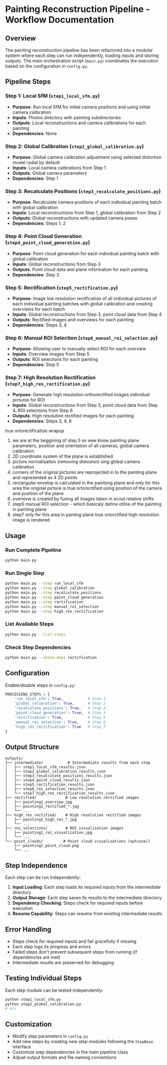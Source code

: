 # Painting Reconstruction Pipeline - Workflow Documentation

## Overview

The painting reconstruction pipeline has been refactored into a modular system where each step can run independently, loading inputs and storing outputs. The main orchestration script (`main.py`) coordinates the execution based on the configuration in `config.py`.

## Pipeline Steps

### Step 1: Local SfM (`step1_local_sfm.py`)
- **Purpose**: Run local SfM for initial camera positions and using initial camera calibration
- **Inputs**: Photos directory with painting subdirectories
- **Outputs**: Local reconstructions and camera calibrations for each painting
- **Dependencies**: None

### Step 2: Global Calibration (`step2_global_calibration.py`)
- **Purpose**: Global camera calibration adjustment using selected distortion model radial by default
- **Inputs**: Local camera calibrations from Step 1
- **Outputs**: Global camera parameters
- **Dependencies**: Step 1

### Step 3: Recalculate Positions (`step3_recalculate_positions.py`)
- **Purpose**: Recalculate camera positions of each individual painting batch with global calibration
- **Inputs**: Local reconstructions from Step 1, global calibration from Step 2
- **Outputs**: Global reconstructions with updated camera poses
- **Dependencies**: Steps 1, 2

### Step 4: Point Cloud Generation (`step4_point_cloud_generation.py`)
- **Purpose**: Point cloud generation for each individual painting batch with global calibration
- **Inputs**: Global reconstructions from Step 3
- **Outputs**: Point cloud data and plane information for each painting
- **Dependencies**: Step 3

### Step 5: Rectification (`step5_rectification.py`)
- **Purpose**: Image low resolution rectification of all individual pictures of each individual painting batches with global calibration and creating overviews for each batch
- **Inputs**: Global reconstructions from Step 3, point cloud data from Step 4
- **Outputs**: Rectified images and overviews for each painting
- **Dependencies**: Steps 3, 4

### Step 6: Manual ROI Selection (`step6_manual_roi_selection.py`)
- **Purpose**: Allowing user to manually select ROI for each overview
- **Inputs**: Overview images from Step 5
- **Outputs**: ROI selections for each painting
- **Dependencies**: Step 5

### Step 7: High Resolution Rectification (`step7_high_res_rectification.py`)
- **Purpose**: Generate high resolution orthorectified images individual pictures for ROI
- **Inputs**: Global reconstructions from Step 3, point cloud data from Step 4, ROI selections from Step 6
- **Outputs**: High resolution rectified images for each painting
- **Dependencies**: Steps 3, 4, 6

true ortorectification wrapup
1) we are at the beggining of step 5 so wee know painting plane parameters, position and orientation of all cameras, global camera calibration
2) 2D coordinate system of the plane is established
3) picture normalization (removing distosion) sing global camera calibration 
3) corners of the original pictures are reprojected in to the painting plane and represented as 4 2D points
4) rectangular envelop is calculated in the paintong plane and only for this area the original picture is true ortorectified using position of the camera and position of the plane 
5) overievw is created by fusing all images taken in acout relative shifts
6) step5 manual ROI selection - which basicaly define otline of the painting in painting plane 
7) step7 only for this area in panitng plane true ortorctified high resolution image is rendered

## Usage

### Run Complete Pipeline
```bash
python main.py
```

### Run Single Step
```bash
python main.py --step run_local_sfm
python main.py --step global_calibration
python main.py --step recalculate_positions
python main.py --step point_cloud_generation
python main.py --step rectification
python main.py --step manual_roi_selection
python main.py --step high_res_rectification
```

### List Available Steps
```bash
python main.py --list-steps
```

### Check Step Dependencies
```bash
python main.py --check-deps rectification
```

## Configuration

Enable/disable steps in `config.py`:

```python
PROCESSING_STEPS = {
    'run_local_sfm': True,           # Step 1
    'global_calibration': True,      # Step 2
    'recalculate_positions': True,   # Step 3
    'point_cloud_generation': True,  # Step 4
    'rectification': True,           # Step 5
    'manual_roi_selection': True,    # Step 6
    'high_res_rectification': True   # Step 7
}
```

## Output Structure

```
outputs/
├── intermediate/           # Intermediate results from each step
│   ├── step1_local_sfm_results.json
│   ├── step2_global_calibration_results.json
│   ├── step3_recalculate_positions_results.json
│   ├── step4_point_cloud_results.json
│   ├── step5_rectification_results.json
│   ├── step6_roi_selection_results.json
│   └── step7_high_res_rectification_results.json
├── rectified/             # Low resolution rectified images
│   ├── painting1_overview.jpg
│   ├── painting1_rectified_*.jpg
│   └── ...
├── high_res_rectified/    # High resolution rectified images
│   ├── painting1_high_res_*.jpg
│   └── ...
├── roi_selections/        # ROI visualization images
│   ├── painting1_roi_visualization.jpg
│   └── ...
└── point_clouds/         # Point cloud visualizations (optional)
    ├── painting1_point_cloud.png
    └── ...
```

## Step Independence

Each step can be run independently:

1. **Input Loading**: Each step loads its required inputs from the intermediate directory
2. **Output Storage**: Each step saves its results to the intermediate directory
3. **Dependency Checking**: Steps check for required inputs before execution
4. **Resume Capability**: Steps can resume from existing intermediate results

## Error Handling

- Steps check for required inputs and fail gracefully if missing
- Each step logs its progress and errors
- Failed steps don't prevent subsequent steps from running (if dependencies are met)
- Intermediate results are preserved for debugging

## Testing Individual Steps

Each step module can be tested independently:

```bash
python step1_local_sfm.py
python step2_global_calibration.py
# etc.
```

## Customization

- Modify step parameters in `config.py`
- Add new steps by creating new step modules following the `StepBase` interface
- Customize step dependencies in the main pipeline class
- Adjust output formats and file naming conventions
